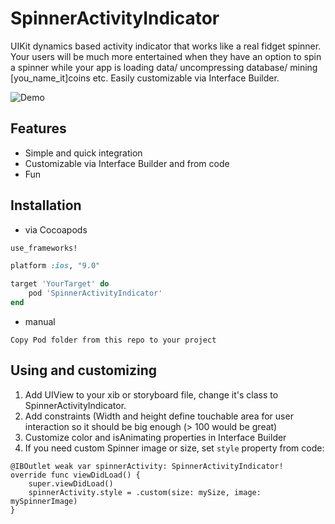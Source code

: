 SpinnerActivityIndicator
===================

UIKit dynamics based activity indicator that works like a real fidget spinner.
Your users will be much more entertained when they have an option to spin a spinner 
while your app is loading data/ uncompressing database/ mining [you_name_it]coins etc. 
Easily customizable via Interface Builder.

![Demo](https://user-images.githubusercontent.com/1849482/33743411-62a7f42c-dbb5-11e7-8518-91cc0b3ec91e.gif)

Features
--
- Simple and quick integration
- Customizable via Interface Builder and from code
- Fun

Installation
--

* via Cocoapods
```ruby
use_frameworks!

platform :ios, "9.0"

target 'YourTarget' do
	pod 'SpinnerActivityIndicator'
end

```
* manual

```
Copy Pod folder from this repo to your project

```

Using and customizing
--
1. Add UIView to your xib or storyboard file, change it's class to SpinnerActivityIndicator.
2. Add constraints (Width and height define touchable area for user interaction so it should be big enough (> 100 would be great)
3. Customize color and isAnimating properties in Interface Builder
4. If you need custom Spinner image or size, set `style` property from code:

```
@IBOutlet weak var spinnerActivity: SpinnerActivityIndicator!
override func viewDidLoad() {
    super.viewDidLoad()
    spinnerActivity.style = .custom(size: mySize, image: mySpinnerImage)
}

```
